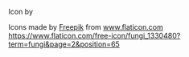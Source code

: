 
Icon by 

Icons made by <a href="http://www.freepik.com/" title="Freepik">Freepik</a> from <a href="https://www.flaticon.com/" title="Flaticon"> www.flaticon.com</a>
https://www.flaticon.com/free-icon/fungi_1330480?term=fungi&page=2&position=65
